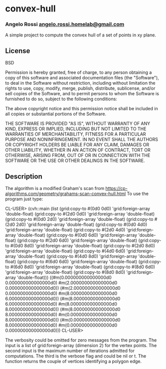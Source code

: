 # convex-hull
### Angelo Rossi <angelo.rossi.homelab@gmail.com>

A simple project to compute the convex hull of a set of points in xy
plane.

## License

BSD

Permission is hereby granted, free of charge, to any person obtaining a copy
of this software and associated documentation files (the "Software"), to deal
in the Software without restriction, including without limitation the rights
to use, copy, modify, merge, publish, distribute, sublicense, and/or sell
copies of the Software, and to permit persons to whom the Software is
furnished to do so, subject to the following conditions:

The above copyright notice and this permission notice shall be included in all
copies or substantial portions of the Software.

THE SOFTWARE IS PROVIDED "AS IS", WITHOUT WARRANTY OF ANY KIND, EXPRESS OR
IMPLIED, INCLUDING BUT NOT LIMITED TO THE WARRANTIES OF MERCHANTABILITY,
FITNESS FOR A PARTICULAR PURPOSE AND NONINFRINGEMENT. IN NO EVENT SHALL THE
AUTHORS OR COPYRIGHT HOLDERS BE LIABLE FOR ANY CLAIM, DAMAGES OR OTHER
LIABILITY, WHETHER IN AN ACTION OF CONTRACT, TORT OR OTHERWISE, ARISING FROM,
OUT OF OR IN CONNECTION WITH THE SOFTWARE OR THE USE OR OTHER DEALINGS IN THE
SOFTWARE.

## Description

The algorithm is a modified Graham's scan from
https://cp-algorithms.com/geometry/grahams-scan-convex-hull.html
To use the program just type:

CL-USER> (cvh::main (list (grid:copy-to #(0d0 0d0) 'grid:foreign-array 'double-float)
                          (grid:copy-to #(2d0 0d0) 'grid:foreign-array 'double-float)
                          (grid:copy-to #(0d0 2d0) 'grid:foreign-array 'double-float)
                          (grid:copy-to #(2d0 2d0) 'grid:foreign-array 'double-float)
                          (grid:copy-to #(0d0 4d0) 'grid:foreign-array 'double-float)
                          (grid:copy-to #(2d0 4d0) 'grid:foreign-array 'double-float)
                          (grid:copy-to #(0d0 6d0) 'grid:foreign-array 'double-float)
                          (grid:copy-to #(2d0 6d0) 'grid:foreign-array 'double-float)
                          (grid:copy-to #(0d0 8d0) 'grid:foreign-array 'double-float)
                          (grid:copy-to #(2d0 8d0) 'grid:foreign-array 'double-float)
                          (grid:copy-to #(4d0 6d0) 'grid:foreign-array 'double-float)
                          (grid:copy-to #(4d0 8d0) 'grid:foreign-array 'double-float)
                          (grid:copy-to #(6d0 6d0) 'grid:foreign-array 'double-float)
                          (grid:copy-to #(6d0 8d0) 'grid:foreign-array 'double-float)
                          (grid:copy-to #(8d0 6d0) 'grid:foreign-array 'double-float)
                          (grid:copy-to #(8d0 8d0) 'grid:foreign-array 'double-float)))
((#m(0.000000000000000d0 0.000000000000000d0)
  #m(2.000000000000000d0 0.000000000000000d0))
 (#m(2.000000000000000d0 0.000000000000000d0)
  #m(8.000000000000000d0 6.000000000000000d0))
 (#m(8.000000000000000d0 6.000000000000000d0)
  #m(8.000000000000000d0 8.000000000000000d0))
 (#m(8.000000000000000d0 8.000000000000000d0)
  #m(0.000000000000000d0 8.000000000000000d0))
 (#m(0.000000000000000d0 8.000000000000000d0)
  #m(0.000000000000000d0 0.000000000000000d0)))
CL-USER>

The verbosity could be omitted for zero messages from the program. The input is
a list of grid:foreign-array (dimension 2) for the vertex points.
The second input is the maximum number of iterations admitted for computations.
The third is the verbose flag and could be nil or t. The function returns
the couple of vertices identifying a polygon edge.
